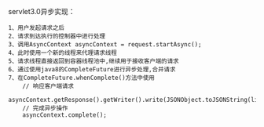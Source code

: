 servlet3.0异步实现：

    1、用户发起请求之后
    2、请求到达执行的控制器中进行处理
    3、调用AsyncContext asyncContext = request.startAsync();
    4、此时使用一个新的线程来代理请求线程
    5、请求线程直接返回到容器线程池中,继续用于接收客户端的请求
    6、通过使用java8的CompleteFuture进行异步处理,合并请求
    7、在CompleteFuture.whenComplete()方法中使用
        // 响应客户端请求
        asyncContext.getResponse().getWriter().write(JSONObject.toJSONString(list));
        // 完成异步操作
        asyncContext.complete();